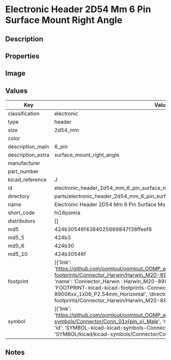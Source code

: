 # Electronic Header 2D54 Mm 6 Pin Surface Mount Right Angle

## Description

## Properties


## Image


## Values

| Key | Value |
| --- | --- |
| classification | electronic |
| type | header |
| size | 2d54_mm |
| color |  |
| description_main | 6_pin |
| description_extra | surface_mount_right_angle |
| manufacturer |  |
| part_number |  |
| kicad_reference | J |
| id | electronic_header_2d54_mm_6_pin_surface_mount_right_angle |
| directory | parts/electronic_header_2d54_mm_6_pin_surface_mount_right_angle |
| name | Electronic Header 2D54 Mm 6 Pin Surface Mount Right Angle |
| short_code | hi16psmra |
| distributors | [] |
| md5 | 424b30546f4384025669847f38ffeef8 |
| md5_5 | 424b3 |
| md5_6 | 424b30 |
| md5_10 | 424b30546f |
| footprint | [{'link': 'https://github.com/oomlout/oomlout_OOMP_eda_V2/tree/main/FOOTPRINT/kicad/kicad-footprints/Connector_Harwin/Harwin_M20-89006xx_1x06_P2.54mm_Horizontal', 'name': 'Connector_Harwin : Harwin_M20-89006xx_1x06_P2.54mm_Horizontal', 'id': 'FOOTPRINT-kicad-kicad-footprints-Connector_Harwin-Harwin_M20-89006xx_1x06_P2.54mm_Horizontal', 'directory': 'FOOTPRINT/kicad/kicad-footprints/Connector_Harwin/Harwin_M20-89006xx_1x06_P2.54mm_Horizontal/'}] |
| symbol | [{'link': 'https://github.com/oomlout/oomlout_OOMP_eda_V2/tree/main/SYMBOL/kicad/kicad-symbols/Connector/Conn_01x{pin_s}_Male', 'name': 'Connector : Conn_01x06_Male', 'id': 'SYMBOL-kicad-kicad-symbols-Connector-Conn_01x06_Male', 'directory': 'SYMBOL/kicad/kicad-symbols/Connector/Conn_01x06_Male/'}] |

## Notes

